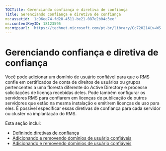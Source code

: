 ```yaml
---
TOCTitle: Gerenciando confiança e diretiva de confiança
Title: Gerenciando confiança e diretiva de confiança
ms:assetid: '1c96ee74-fd28-4511-be21-087e2b04c3ee'
ms:contentKeyID: 18123595
ms:mtpsurl: 'https://technet.microsoft.com/pt-br/library/Cc720214(v=WS.10)'
---
```


Gerenciando confiança e diretiva de confiança
=============================================

Você pode adicionar um domínio de usuário confiável para que o RMS confie em certificados de conta de direitos de usuários ou grupos pertencentes a uma floresta diferente do Active Directory e processe solicitações de licença recebidas deles. Pode também configurar os servidores RMS para confiarem em licenças de publicação de outros servidores que estão na mesma instalação e emitirem licenças de uso para eles. É possível especificar essas diretivas de confiança para cada servidor ou cluster na implantação do RMS.

Esta seção inclui:

-   [Definindo diretivas de confiança](https://technet.microsoft.com/e8d78300-4b26-4f15-9e4f-5ae9eb827ef9)
-   [Adicionando e removendo domínios de usuário confiáveis](https://technet.microsoft.com/7c440b15-01c4-49f1-b43c-00f67f3388c1)
-   [Adicionando e removendo domínios de usuário confiáveis](https://technet.microsoft.com/d87b502d-5497-4ccd-badf-f6807d587cee)
